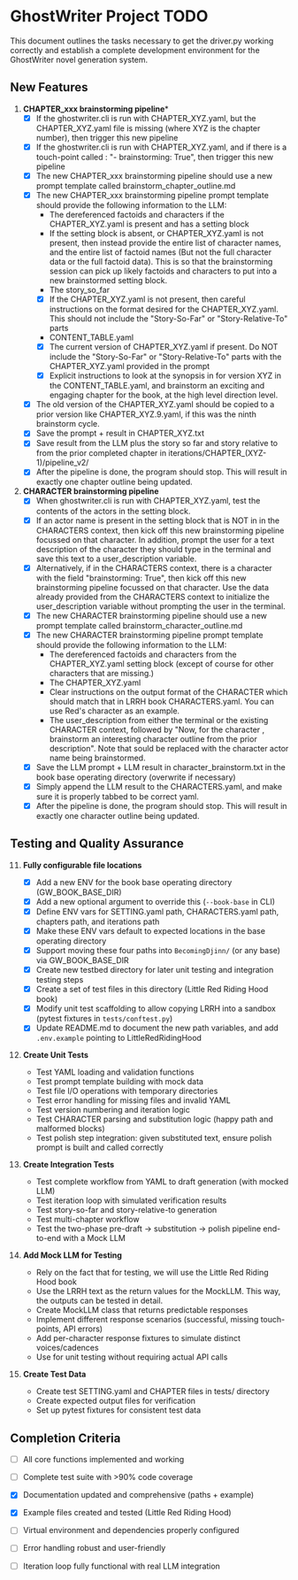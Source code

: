 # GhostWriter Project TODO

This document outlines the tasks necessary to get the driver.py working correctly and establish a complete development environment for the GhostWriter novel generation system.

## New Features

1. **CHAPTER_xxx brainstorming pipeline***
    - [x] If the ghostwriter.cli is run with CHAPTER_XYZ.yaml, but the CHAPTER_XYZ.yaml file is missing (where XYZ is the chapter number), then trigger this new pipeline
    - [x] If the ghostwriter.cli is run with CHAPTER_XYZ.yaml, and if there is a touch-point called : "- brainstorming: True", then trigger this new pipeline
    - [x] The new CHAPTER_xxx brainstorming pipeline should use a new prompt template called brainstorm_chapter_outline.md
    - [x] The new CHAPTER_xxx brainstorming pipeline prompt template should provide the following information to the LLM:
        - The dereferenced factoids and characters if the CHAPTER_XYZ.yaml is present and has a setting block
        - If the setting block is absent, or CHAPTER_XYZ.yaml is not present, then instead provide the entire list of character names, and the entire list of factoid names (But not the full character data or the full factoid data). This is so that the brainstorming session can pick up likely factoids and characters to put into a new brainstormed setting block.
        - The story_so_far
        - [x] If the CHAPTER_XYZ.yaml is not present, then careful instructions on the format desired for the CHAPTER_XYZ.yaml. This should not include the "Story-So-Far" or "Story-Relative-To" parts
        - CONTENT_TABLE.yaml
        - [x] The current version of CHAPTER_XYZ.yaml if present. Do NOT include the "Story-So-Far" or "Story-Relative-To" parts with the CHAPTER_XYZ.yaml provided in the prompt
        - [x] Explicit instructions to look at the synopsis in for version XYZ in the CONTENT_TABLE.yaml, and brainstorm an exciting and engaging chapter for the book, at the high level direction level.
    - [x] The old version of the CHAPTER_XYZ.yaml should be copied to a prior version like CHAPTER_XYZ.9.yaml, if this was the ninth brainstorm cycle.
    - [x] Save the prompt + result in CHAPTER_XYZ.txt
    - [x] Save result from the LLM plus the story so far and story relative to from the prior completed chapter in iterations/CHAPTER_(XYZ-1)/pipeline_v2/ 
    - [x] After the pipeline is done, the program should stop. This will result in exactly one chapter outline being updated.

2. **CHARACTER brainstorming pipeline**
    - [x] When ghostwriter.cli is run with CHAPTER_XYZ.yaml, test the contents of the actors in the setting block.
    - [x] If an actor name is present in the setting block that is NOT in in the CHARACTERS context, then kick off this new brainstorming pipeline focussed on that character. In addition, prompt the user for a text description of the character they should type in the terminal and save this text to a user_description variable.
    - [x] Alternatively, if in the CHARACTERS context, there is a character with the field "brainstorming: True", then kick off this new brainstorming pipeline focussed on that character. Use the data already provided from the CHARACTERS context to initialize the user_description variable without prompting the user in the terminal. 
    - [x] The new CHARACTER brainstorming pipeline should use a new prompt template called brainstorm_character_outline.md
    - [x] The new CHARACTER brainstorming pipeline prompt template should provide the following information to the LLM:
        - The dereferenced factoids and characters from the CHAPTER_XYZ.yaml setting block (except of course for other characters that are missing.)
        - The CHAPTER_XYZ.yaml
        - Clear instructions on the output format of the CHARACTER which should match that in LRRH book CHARACTERS.yaml. You can use Red's character as an example.
        - The user_description from either the terminal or the existing CHARACTER context, followed by "Now, for the character <NAME>,  brainstorm an interesting character outline from the prior description".  Note that <NAME> sould be replaced with the character actor name being brainstormed.
    - [x] Save the LLM prompt + LLM result in character_brainstorm.txt in the book base operating directory (overwrite if necessary)
    - [x] Simply append the LLM result to the CHARACTERS.yaml, and make sure it is properly tabbed to be correct yaml.
    - [x] After the pipeline is done, the program should stop. This will result in exactly one character outline being updated.

## Testing and Quality Assurance

11. **Fully configurable file locations**
    - [x] Add a new ENV for the book base operating directory (GW_BOOK_BASE_DIR)
    - [x] Add a new optional argument to override this (`--book-base` in CLI)
    - [x] Define ENV vars for SETTING.yaml path, CHARACTERS.yaml path, chapters path, and iterations path
    - [x] Make these ENV vars default to expected locations in the base operating directory 
    - [x] Support moving these four paths into `BecomingDjinn/` (or any base) via GW_BOOK_BASE_DIR
    - [x] Create new testbed directory for later unit testing and integration testing steps
    - [x] Create a set of test files in this directory (Little Red Riding Hood book)
    - [x] Modify unit test scaffolding to allow copying LRRH into a sandbox (pytest fixtures in `tests/conftest.py`)
    - [x] Update README.md to document the new path variables, and add `.env.example` pointing to LittleRedRidingHood

12. **Create Unit Tests**
    - Test YAML loading and validation functions
    - Test prompt template building with mock data
    - Test file I/O operations with temporary directories
    - Test error handling for missing files and invalid YAML
    - Test version numbering and iteration logic
    - Test CHARACTER parsing and substitution logic (happy path and malformed blocks)
    - Test polish step integration: given substituted text, ensure polish prompt is built and called correctly

13. **Create Integration Tests**
    - Test complete workflow from YAML to draft generation (with mocked LLM)
    - Test iteration loop with simulated verification results
    - Test story-so-far and story-relative-to generation
    - Test multi-chapter workflow
    - Test the two-phase pre-draft → substitution → polish pipeline end-to-end with a Mock LLM

14. **Add Mock LLM for Testing**
    - Rely on the fact that for testing, we will use the Little Red Riding Hood book
    - Use the LRRH text as the return values for the MockLLM.  This way, the outputs can be tested in detail.
    - Create MockLLM class that returns predictable responses
    - Implement different response scenarios (successful, missing touch-points, API errors)
    - Add per-character response fixtures to simulate distinct voices/cadences
    - Use for unit testing without requiring actual API calls

15. **Create Test Data**
    - Create test SETTING.yaml and CHAPTER files in tests/ directory
    - Create expected output files for verification
    - Set up pytest fixtures for consistent test data


## Completion Criteria

- [ ] All core functions implemented and working
- [ ] Complete test suite with >90% code coverage
- [x] Documentation updated and comprehensive (paths + example)
- [x] Example files created and tested (Little Red Riding Hood)
- [ ] Virtual environment and dependencies properly configured
- [ ] Error handling robust and user-friendly
- [ ] Iteration loop fully functional with real LLM integration

